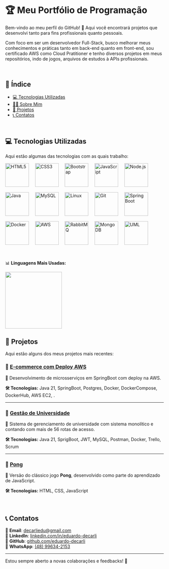 # 🏆 Meu Portfólio de Programação

Bem-vindo ao meu perfil do GitHub! 🚀 Aqui você encontrará projetos que desenvolvi tanto para fins profissionais quanto pessoais.

Com foco em ser um desenvolvedor Full-Stack, busco melhorar meus conhecimentos e práticas tanto em back-end quanto em front-end, sou certificado AWS como Cloud Pratitioner e tenho diversos projetos em meus repositórios, indo de jogos, arquivos de estudos à APIs profissionais.

<br>


## 📌 Índice

- [💻 Tecnologias Utilizadas](#-tecnologias-utilizadas)  
- [👨‍💻 Sobre Mim](#-sobre-mim)  
- [📂 Projetos](#-projetos)  
- [📞 Contatos](#-contatos)  
<br>


## 💻 Tecnologias Utilizadas

Aqui estão algumas das tecnologias com as quais trabalho:

   <img height="75" width="75" src="https://cdn.jsdelivr.net/gh/devicons/devicon@latest/icons/html5/html5-original.svg" alt="HTML5" /> &nbsp;&nbsp;&nbsp;
   <img height="75" width="75" src="https://cdn.jsdelivr.net/gh/devicons/devicon@latest/icons/css3/css3-original.svg" alt="CSS3" /> &nbsp;&nbsp;&nbsp;
   <img height="75" width="75" src="https://cdn.jsdelivr.net/gh/devicons/devicon@latest/icons/bootstrap/bootstrap-original.svg" alt="Bootstrap" /> &nbsp;&nbsp;&nbsp;
   <img height="75" width="75" src="https://cdn.jsdelivr.net/gh/devicons/devicon@latest/icons/javascript/javascript-original.svg" alt="JavaScript" /> &nbsp;&nbsp;&nbsp;
   <img height="75" width="75" src="https://cdn.jsdelivr.net/gh/devicons/devicon@latest/icons/nodejs/nodejs-original-wordmark.svg" alt="Node.js" /> &nbsp;&nbsp;&nbsp;
   
   <img height="75" width="75" src="https://cdn.jsdelivr.net/gh/devicons/devicon@latest/icons/java/java-original.svg" alt="Java" /> &nbsp;&nbsp;&nbsp;
   <img height="75" width="75" src="https://cdn.jsdelivr.net/gh/devicons/devicon@latest/icons/mysql/mysql-original.svg" alt="MySQL" /> &nbsp;&nbsp;&nbsp;
   <img height="75" width="75" src="https://cdn.jsdelivr.net/gh/devicons/devicon@latest/icons/linux/linux-original.svg" alt="Linux" /> &nbsp;&nbsp;&nbsp;
   <img height="75" width="75" src="https://cdn.jsdelivr.net/gh/devicons/devicon@latest/icons/git/git-original-wordmark.svg" alt="Git" /> &nbsp;&nbsp;&nbsp;
   <img height="75" width="75" src="https://cdn.jsdelivr.net/gh/devicons/devicon@latest/icons/spring/spring-original.svg" alt="Spring Boot" /> &nbsp;&nbsp;&nbsp;
   
   <img height="75" width="75" src="https://cdn.jsdelivr.net/gh/devicons/devicon@latest/icons/docker/docker-original.svg" alt="Docker" /> &nbsp;&nbsp;&nbsp;
   <img height="75" width="75" src="https://cdn.jsdelivr.net/gh/devicons/devicon@latest/icons/amazonwebservices/amazonwebservices-original-wordmark.svg" alt="AWS" /> &nbsp;&nbsp;&nbsp;
   <img height="75" width="75" src="https://cdn.jsdelivr.net/gh/devicons/devicon@latest/icons/rabbitmq/rabbitmq-original-wordmark.svg" alt="RabbitMQ" /> &nbsp;&nbsp;&nbsp;
   <img height="75" width="75" src="https://cdn.jsdelivr.net/gh/devicons/devicon@latest/icons/mongodb/mongodb-original-wordmark.svg" alt="MongoDB" /> &nbsp;&nbsp;&nbsp;
   <img height="75" width="75" src="https://cdn.jsdelivr.net/gh/devicons/devicon@latest/icons/unifiedmodelinglanguage/unifiedmodelinglanguage-original.svg" alt="UML" /> &nbsp;&nbsp;&nbsp;

<br>


📊 **Linguagens Mais Usadas:**  

<img loading="lazy" height="180em" src="https://github-readme-stats.vercel.app/api/top-langs/?username=Eduardo-Decarli&layout=compact&langs_count=7&theme=dracula"/>
<br>



## 📂 Projetos

Aqui estão alguns dos meus projetos mais recentes:

### 🔹 [E-commerce com Deploy AWS](https://github.com/Eduardo-Decarli/RESTful_API-delivery-manager)  
📌 Desenvolvimento de microsserviços em SpringBoot com deploy na AWS.  

**🛠 Tecnologias:** Java 21, SpringBoot, Postgres, Docker, DockerCompose, DockerHub, AWS EC2, .  

---

### 🔹 [Gestão de Universidade](https://github.com/Eduardo-Decarli/University-Manager)  
📌 Sistema de gerenciamento de universidade com sistema monolítico e contando com mais de 56 rotas de acesso.

**🛠 Tecnologias:** Java 21, SprigBoot, JWT, MySQL, Postman, Docker, Trello, Scrum  

---

### 🔹 [Pong](https://github.com/Eduardo-Decarli/Pong)  
📌 Versão do clássico jogo **Pong**, desenvolvido como parte do aprendizado de JavaScript.  

**🛠 Tecnologias:** HTML, CSS, JavaScript  

<br>



## 📞 Contatos

📧 **Email**: [decarliedu@gmail.com](mailto:decarliedu@gmail.com)  
🔗 **LinkedIn**: [linkedin.com/in/eduardo-decarli](https://www.linkedin.com/in/eduardo-decarli)  
🐙 **GitHub**: [github.com/eduardo-decarli](https://github.com/eduardo-decarli)  
📱 **WhatsApp**: [(48) 99634-2153](https://wa.me/48996342153)  

---

Estou sempre aberto a novas colaborações e feedbacks! 🚀
